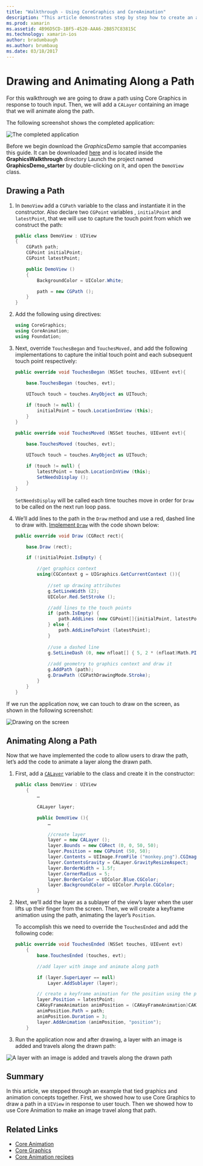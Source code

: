 ```yaml
---
title: "Walkthrough - Using CoreGraphics and CoreAnimation"
description: "This article demonstrates step by step how to create an application that uses Core Graphics and Core Animation. It shows how to draw on the screen in response to user touch as well as how to animate an image to travel along a path."
ms.prod: xamarin
ms.assetid: 4B96D5CD-1BF5-4520-AAA6-2B857C83815C
ms.technology: xamarin-ios
author: bradumbaugh
ms.author: brumbaug
ms.date: 03/18/2017
---
```


# Drawing and Animating Along a Path

For this walkthrough we are going to draw a path using Core Graphics in response to touch input. Then, we will add a `CALayer` containing an image that we will animate along the path.

The following screenshot shows the completed application:

![](graphics-animation-walkthrough-images/00-final-app.png "The completed application")

Before we begin download the *GraphicsDemo* sample that accompanies this guide. It can be downloaded [here](https://developer.xamarin.com/samples/monotouch/GraphicsAndAnimation/) and is located inside the **GraphicsWalkthrough** directory Launch the project named **GraphicsDemo_starter** by double-clicking on it, and open the `DemoView` class.

## Drawing a Path


1. In `DemoView` add a `CGPath` variable to the class and instantiate it in the constructor. Also declare two `CGPoint` variables , `initialPoint` and `latestPoint`, that we will use to capture the touch point from which we construct the path:
	
	```csharp
	public class DemoView : UIView
	{
		CGPath path;
		CGPoint initialPoint;
		CGPoint latestPoint;
	
		public DemoView ()
		{
			BackgroundColor = UIColor.White;
	
			path = new CGPath ();
		}
	}
	```

2. Add the following using directives:

	```csharp
	using CoreGraphics;
	using CoreAnimation;
	using Foundation;
	```

3. Next, override `TouchesBegan` and `TouchesMoved,` and add the following implementations to capture the initial touch point and each subsequent touch point respectively:

	```csharp
	public override void TouchesBegan (NSSet touches, UIEvent evt){
	
		base.TouchesBegan (touches, evt);
	
		UITouch touch = touches.AnyObject as UITouch;
		
		if (touch != null) {
			initialPoint = touch.LocationInView (this);
		}
	}
	
	public override void TouchesMoved (NSSet touches, UIEvent evt){
	
		base.TouchesMoved (touches, evt);
	
		UITouch touch = touches.AnyObject as UITouch;
		
		if (touch != null) {
			latestPoint = touch.LocationInView (this);
			SetNeedsDisplay ();
		}
	}
	```

	`SetNeedsDisplay` will be called each time touches move in order for `Draw` to be called on the next run loop pass.

4. We’ll add lines to the path in the `Draw` method and use a red, dashed line to draw with. [Implement `Draw`](~/ios/platform/graphics-animation-ios/core-graphics.md) with the code shown below:

	```csharp
	public override void Draw (CGRect rect){
	
		base.Draw (rect);
	
		if (!initialPoint.IsEmpty) {
	
			//get graphics context
			using(CGContext g = UIGraphics.GetCurrentContext ()){
					
				//set up drawing attributes
				g.SetLineWidth (2);
				UIColor.Red.SetStroke ();
	
				//add lines to the touch points
				if (path.IsEmpty) {
					path.AddLines (new CGPoint[]{initialPoint, latestPoint});
				} else {
					path.AddLineToPoint (latestPoint);
				}
			
				//use a dashed line
				g.SetLineDash (0, new nfloat[] { 5, 2 * (nfloat)Math.PI });
								
				//add geometry to graphics context and draw it
				g.AddPath (path);		
				g.DrawPath (CGPathDrawingMode.Stroke);
			}
		}
	}
	```

If we run the application now, we can touch to draw on the screen, as shown in the following screenshot:

![](graphics-animation-walkthrough-images/01-path.png "Drawing on the screen")

## Animating Along a Path

Now that we have implemented the code to allow users to draw the path, let’s add the code to animate a layer along the drawn path.

1. First, add a [`CALayer`](~/ios/platform/graphics-animation-ios/core-animation.md) variable to the class and create it in the constructor:

	```csharp
	public class DemoView : UIView
		{
			…
	
			CALayer layer;
	
			public DemoView (){
				…
	
				//create layer
				layer = new CALayer ();
				layer.Bounds = new CGRect (0, 0, 50, 50);
				layer.Position = new CGPoint (50, 50);
				layer.Contents = UIImage.FromFile ("monkey.png").CGImage;
				layer.ContentsGravity = CALayer.GravityResizeAspect;
				layer.BorderWidth = 1.5f;
				layer.CornerRadius = 5;
				layer.BorderColor = UIColor.Blue.CGColor;
				layer.BackgroundColor = UIColor.Purple.CGColor;
			}
	```

2. Next, we’ll add the layer as a sublayer of the view’s layer when the user lifts up their finger from the screen. Then, we will create a keyframe animation using the path, animating the layer’s `Position`.

	To accomplish this we need to override the `TouchesEnded` and add the following code:

	```csharp
	public override void TouchesEnded (NSSet touches, UIEvent evt)
		{
			base.TouchesEnded (touches, evt);

			//add layer with image and animate along path

			if (layer.SuperLayer == null)
				Layer.AddSublayer (layer);

			// create a keyframe animation for the position using the path
			layer.Position = latestPoint;
			CAKeyFrameAnimation animPosition = (CAKeyFrameAnimation)CAKeyFrameAnimation.FromKeyPath ("position");
			animPosition.Path = path;
			animPosition.Duration = 3;
			layer.AddAnimation (animPosition, "position");
		}
	```

3. Run the application now and after drawing, a layer with an image is added and travels along the drawn path:

![](graphics-animation-walkthrough-images/00-final-app.png "A layer with an image is added and travels along the drawn path")

## Summary

In this article, we stepped through an example that tied graphics and animation concepts together. First, we showed how to use Core Graphics to draw a path in a `UIView` in response to user touch. Then we showed how to use Core Animation to make an image travel along that path.


## Related Links

- [Core Animation](~/ios/platform/graphics-animation-ios/core-animation.md)
- [Core Graphics](~/ios/platform/graphics-animation-ios/core-graphics.md)
- [Core Animation recipes](https://developer.xamarin.com/recipes/ios/animation/coreanimation)
